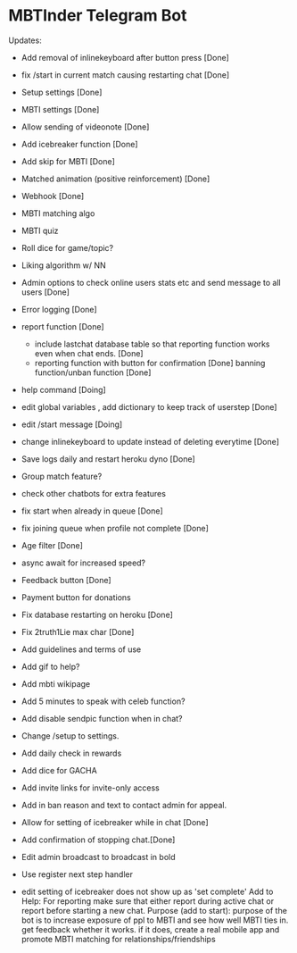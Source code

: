 # MBTInder Telegram Bot



Updates:
  
  - Add removal of inlinekeyboard after button press [Done]
  - fix /start in current match causing restarting chat [Done]
  - Setup settings [Done]
  - MBTI settings [Done]
  - Allow sending of videonote [Done]
  - Add icebreaker function [Done]
  - Add skip for MBTI [Done]
  - Matched animation (positive reinforcement) [Done]
  - Webhook [Done]
  - MBTI matching algo 
  - MBTI quiz 
  - Roll dice for game/topic?
  - Liking algorithm w/ NN
  - Admin options to check online users stats etc and send message to all users [Done]
  - Error logging [Done]
  - report function [Done]
	- include lastchat database table so that reporting function works even when chat ends. [Done]
	- reporting function with button for confirmation [Done]
	banning function/unban function [Done]
  - help command [Doing]
  - edit global variables , add dictionary to keep track of userstep [Done]
  - edit /start message [Doing]
  - change inlinekeyboard to update instead of deleting everytime [Done]
  - Save logs daily and restart heroku dyno [Done]
  - Group match feature?
  - check other chatbots for extra features
  - fix start when already in queue [Done]
  - fix joining queue when profile not complete [Done]
  - Age filter [Done]
  - async await for increased speed?
  - Feedback button [Done]
  - Payment button for donations
  - Fix database restarting on heroku [Done]
  - Fix 2truth1Lie max char [Done]
  - Add guidelines and terms of use
  - Add gif to help?
  - Add mbti wikipage
  - Add 5 minutes to speak with celeb function?
  - Add disable sendpic function when in chat?
  - Change /setup to settings.
  - Add daily check in rewards
  - Add dice for GACHA 
  - Add invite links for invite-only access
  - Add in ban reason and text to contact admin for appeal.
  - Allow for setting of icebreaker while in chat [Done]
  - Add confirmation of stopping chat.[Done]
  - Edit admin broadcast to broadcast in bold
  - Use register next step handler 

- edit setting of icebreaker does not show up as 'set complete'
  Add to Help: For reporting make sure that either report during active chat or report before starting a new chat.
  Purpose (add to start): purpose of the bot is to increase exposure of ppl to MBTI and see how well MBTI ties in. get feedback whether it works. if it does, create a real mobile app and promote MBTI matching for relationships/friendships